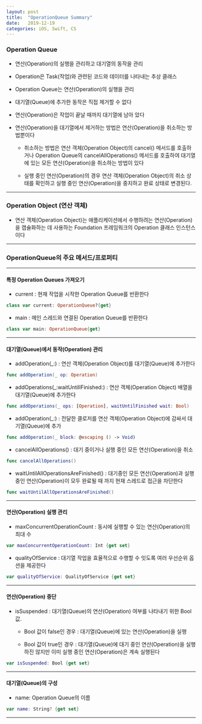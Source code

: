 ```yaml
---
layout: post
title:  "OperationQueue Summary"
date:   2019-12-19
categories: iOS, Swift, CS
---
```


### Operation Queue

- 연산(Operation)의 실행을 관리하고 대기열의 동작을 관리

- Operation은 Task(작업)와 관련된 코드와 데이터를 나타내는 추상 클래스

- Operation Queue는 연산(Operation)의 실행을 관리

- 대기열(Queue)에 추가한 동작은 직접 제거할 수 없다

- 연산(Operation)은 작업이 끝날 때까지 대기열에 남아 았다

- 연산(Operation)을 대기열에서 제거하는 방법은 연산(Operation)을 취소하는 방법뿐이다

    - 취소하는 방법은 연산 객체(Operation Object)의 cancel() 메서드를 호출하거나 Operation Queue의 cancelAllOperations() 메서드를 호출하여 대기열에 있는 모든 연산(Operation)을 취소하는 방법이 있다
    
    - 실행 중인 연산(Operation)의 경우 연산 객체(Operation Object)의 취소 상태를 확인하고 실행 중인 연산(Operation)을 중지하고 완료 상태로 변경된다.
    
- - -

### Operation Object (연산 객체)

- 연산 객체(Operation Object)는 애플리케이션에서 수행하려는 연산(Operation)을 캡슐화하는 데 사용하는 Foundation 프레임워크의 Operation 클래스 인스턴스이다

- - -

### OperationQueue의 주요 메서드/프로퍼티

- - -

#### 특정 Operation Queues 가져오기

- current : 현재 작업을 시작한 Operation Queue를 반환한다

```swift
class var current: OperationQueue?{get}
```

- main : 메인 스레드와 연결된 Operation Queue를 반환한다

```swift
class var main: OperationQueue{get}
```

- - -

#### 대기열(Queue)에서 동작(Operation) 관리

- addOperation(_:) : 연산 객체(Operation Object)를 대기열(Queue)에 추가한다

```swift
func addOperation(_ op: Operation)
```

- addOperations(_:waitUntillFinished:) : 연산 객체(Operation Object) 배열을 대기열(Queue)에 추가한다

```swift
func addOperations(_ ops: [Operation], waitUntilFinished wait: Bool)
```

- addOperation(_:) : 전달한 클로저를 연산 객체(Operation Object)에 감싸서 대기열(Queue)에 추가

```swift
func addOperation(_ block: @escaping () -> Void)
```

- cancelAllOperations() : 대기 중이거나 실행 중인 모든 연산(Operation)을 취소

```swift
func cancelAllOperations()
```

- waitUntilAllOperationsAreFinished() : 대기중인 모든 연산(Operation)과 실행 중인 연산(Operation)이 모두 완료될 때 까지 현재 스레드로 접근을 차단한다

```swift
func waitUntilAllOperationsAreFinished()
```

- - -

#### 연산(Operation) 실행 관리

- maxConcurrentOperationCount : 동시에 실행할 수 있는 연산(Operation)의 최대 수

```swift
var maxConcurrentOperationCount: Int {get set}
```

- qualityOfService : 대기열 작업을 효율적으로 수행할 수 잇도록 여러 우선순위 옵션을 제공한다

```swift
var qualityOfService: QualityOfService {get set}
```

- - -

#### 연산(Operation) 중단

- isSuspended : 대기열(Queue)의 연산(Operation) 여부를 나타내기 위한 Bool 값.
    
    - Bool 값이 false인 경우 : 대기열(Queue)에 있는 연산(Operation)을 실행
    
    - Bool 값이 true인 경우 : 대기열(Queue)에 대기 중인 연산(Operation)을 실행하진 않지만 이미 실행 중인 연산(Operation)은 계속 실행된다
    
```swift
var isSuspended: Bool {get set}
```

- - -

#### 대기열(Queue)의 구성

- name: Operation Queue의 이름

```swift
var name: String? {get set}
```

- - - 